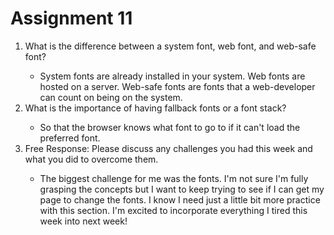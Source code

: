 <h1>Assignment 11</h1>
<p><ol>
<li>What is the difference between a system font, web font, and web-safe font?</li>
  <ul>
    <li>System fonts are already installed in your system. Web fonts are hosted on a server. Web-safe fonts are fonts that a web-developer can count on being on the system.</li>
  </ul>
<li>What is the importance of having fallback fonts or a font stack?</li>
  <ul>
    <li>So that the browser knows what font to go to if it can't load the preferred font.</li>
  </ul>
<li>Free Response: Please discuss any challenges you had this week and what you did to overcome them.</li>
  <ul>
    <li>The biggest challenge for me was the fonts. I'm not sure I'm fully grasping the concepts but I want to keep trying to see if I can get my page to change the fonts. I know I need just a little bit more practice with this section. I'm excited to incorporate everything I tired this week into next week!</li>
</ol>
